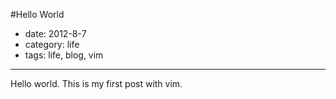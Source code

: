 #Hello World

- date: 2012-8-7
- category: life
- tags: life, blog, vim

----------------

Hello world. This is my first post with vim.
